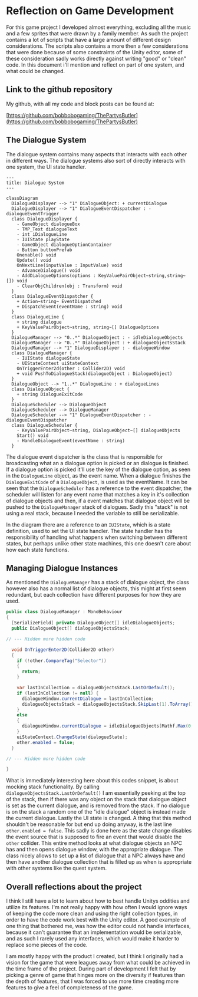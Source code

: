 # Reflection on Game Development

For this game project I developed almost everything, excluding all the music and a few sprites that were drawn by a family member. As such the project contains a lot of scripts that have a large amount of different design considerations. The scripts also contains a more then a few considerations that were done because of some constraints of the Unity editor, some of these consideration sadly works directly against writing "good" or "clean" code. In this document i'll mention and reflect on part of one system, and what could be changed.

## Link to the github repository

My github, with all my code and block posts can be found at:

[https://github.com/bobbobogaming/ThePartysButler](https://github.com/bobbobogaming/ThePartysButler)

## The Dialogue System

The dialogue system contains many aspects that interacts with each other in different ways. The dialogue systems also sort of directly interacts with one system, the UI state handler.

```mermaid
---
title: Dialogue System
---

classDiagram
  DialogueDisplayer --> "1" DialogueObject: + currentDialogue
  DialogueDisplayer --> "1" DialogueEventDispatcher : - dialogueEventTrigger
  class DialogueDisplayer {
    - GameObject dialogueBox
    - TMP_Text dialogueText
    - int iDialogueLine
    - IUIState playState
    - GameObject dialogueOptionContainer
    - Button buttonPrefab
    Onenable() void
    Update() void
    OnNextLine(inputValue : InputValue) void
    - AdvanceDialogue() void
    - AddDialogueOptions(options : KeyValuePairObject~string,string~[]) void
    - ClearObjChildren(obj : Transform) void
  }
  class DialogueEventDispatcher {
    + Action~string~ EventDispatched
    + DispatchEvent(eventName : string) void
  }
  class DialogueLine {
    + string dialogue
    + KeyValuePairObject~string, string~[] DialogueOptions
  }
  DialogueManager --> "0..*" DialogueObject : - idleDialogueObjects
  DialogueManager --> "0..*" DialogueObject : + dialogueObjectsStack
  DialogueManager --> "1" DialogueDisplayer : - dialogueWindow
  class DialogueManager {
    - IUIState dialogueState
    - UIStateContext uiStateContext
    OnTriggerEnter2d(other : Collider2D) void
    + void PushToDialogueStack(dialogueObject : DialogueObject)
  }
  DialogueObject --> "1..*" DialogueLine : + dialogueLines
  class DialogueObject {
    + string DialogueExitCode
  }
  DialogueScheduler --> DialogueObject
  DialogueScheduler --> DialogueManager
  DialogueScheduler --> "1" DialogueEventDispatcher : - dialogueEventDispatcher
  class DialogueScheduler {
    - KeyValuePairObject~string, DialogueObject~[] dialogueObjects
    Start() void
    - HandleDialogueEvent(eventName : string)
  }
```

The dialogue event dispatcher is the class that is responsible for broadcasting what an a dialogue option is picked or an dialogue is finished. If a dialogue option is picked it'll use the key of the dialogue option, as seen in the `DialogueLine` object, as the event name. When a dialogue finishes the `DialogueExitCode` of a `DialogueObject`, is used as the eventName. It can be seen that the `DialogueScheduler` has a reference to the event dispatcher, the scheduler will listen for any event name that matches a key in it's collection of dialogue objects and then, if a event matches that dialogue object will be pushed to the `DialogueManager` stack of dialogues. Sadly this "stack" is not using a real stack, because I needed the variable to still be serializable.

In the diagram there are a reference to an `IUIState`, which is a state definition, used to set the UI state handler. The state handler has the responsibility of handling what happens when switching between different states, but perhaps unlike other state machines, this one doesn't care about how each state functions.

## Managing Dialogue Instances

As mentioned the `DialogueManager` has a stack of dialogue object, the class however also has a normal list of dialogue objects, this might at first seem redundant, but each collection have different purposes for how they are used.

```csharp
public class DialogueManager : MonoBehaviour
{
  [SerializeField] private DialogueObject[] idleDialogueObjects;
  public DialogueObject[] dialogueObjectsStack;

// --- Hidden more hidden code

  void OnTriggerEnter2D(Collider2D other)
  {
    if (!other.CompareTag("Selector"))
    {
      return;
    }

    var lastInCollection = dialogueObjectsStack.LastOrDefault();
    if (lastInCollection != null) {
      dialogueWindow.currentDialogue = lastInCollection;
      dialogueObjectsStack = dialogueObjectsStack.SkipLast(1).ToArray();
    }
    else
    {
      dialogueWindow.currentDialogue = idleDialogueObjects[Mathf.Max(0,Mathf.RoundToInt(Random.value * (idleDialogueObjects.Length - 1)))];
    }
    uiStateContext.ChangeState(dialogueState);
    other.enabled = false;
  }

// --- Hidden more hidden code

}
```

What is immediately interesting here about this codes snippet, is about mocking stack functionality. By calling `dialogueObjectsStack.LastOrDefault()` I am essentially peeking at the top of the stack, then if there was any object on the stack that dialogue object is set as the current dialogue, and is removed from the stack. If no dialogue is on the stack a random one of the "idle dialogue" object is instead made the current dialogue. Lastly the UI state is changed. A thing that this method shouldn't be reasonable for but end up doing anyway, is the last line `other.enabled = false`. This sadly is done here as the state change disables the event source that is supposed to fire an event that would disable the `other` collider. This entire method looks at what dialogue objects an NPC has and then opens dialogue window, with the appropriate dialogue. The class nicely allows to set up a list of dialogue that a NPC always have and then have another dialogue collection that is filled up as when is appropriate with other systems like the quest system.

## Overall reflections about the project

I think I still have a lot to learn about how to best handle Unitys oddities and utilize its features. I'm not really happy with how often I would ignore ways of keeping the code more clean and using the right collection types, in order to have the code work best with the Unity editor. A good example of one thing that bothered me, was how the editor could not handle interfaces, because it can't guarantee that an implementation would be serializable, and as such I rarely used any interfaces, which would make it harder to replace some pieces of the code. 

I am mostly happy with the product I created, but I think I originally had a vision for the game that were leagues away from what could be achieved in the time frame of the project. During part of development I felt that by picking a genre of game that hinges more on the diversity if features than the depth of features, that I was forced to use more time creating more features to give a feel of completeness of the game.